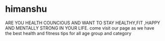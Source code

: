 # himanshu
ARE YOU HEALTH COUNCIOUS AND WANT TO STAY HEALTHY,FIT ,HAPPY AND MENTALLY STRONG IN YOUR LIFE. come visit our page as we have the best health and fitness tips for all age group and category

